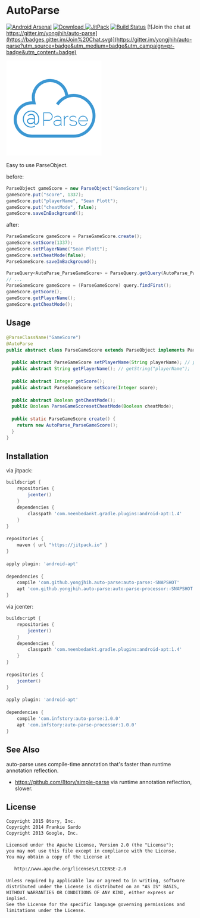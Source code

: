 # AutoParse

[![Android Arsenal](https://img.shields.io/badge/Android%20Arsenal-AutoParse-brightgreen.svg?style=flat)](http://android-arsenal.com/details/1/2156)
[![Download](https://api.bintray.com/packages/yongjhih/maven/auto-parse/images/download.svg) ](https://bintray.com/yongjhih/maven/auto-parse/_latestVersion)
[![JitPack](https://img.shields.io/github/tag/yongjhih/auto-parse.svg?label=JitPack)](https://jitpack.io/#yongjhih/auto-parse)
[![Build Status](https://travis-ci.org/yongjhih/auto-parse.svg)](https://travis-ci.org/yongjhih/auto-parse)
[![Join the chat at https://gitter.im/yongjhih/auto-parse](https://badges.gitter.im/Join%20Chat.svg)](https://gitter.im/yongjhih/auto-parse?utm_source=badge&utm_medium=badge&utm_campaign=pr-badge&utm_content=badge)

[![auto-parse](art/auto-parse.png)](art/auto-parse.png)

Easy to use ParseObject.

before:

```java
ParseObject gameScore = new ParseObject("GameScore");
gameScore.put("score", 1337);
gameScore.put("playerName", "Sean Plott");
gameScore.put("cheatMode", false);
gameScore.saveInBackground();
```

after:

```java
ParseGameScore gameScore = ParseGameScore.create();
gameScore.setScore(1337);
gameScore.setPlayerName("Sean Plott");
gameScore.setCheatMode(false);
ParseGameScore.saveInBackground();
```

```java
ParseQuery<AutoParse_ParseGameScore> = ParseQuery.getQuery(AutoParse_ParseGameScore.class);
// ...
ParseGameScore gameScore = (ParseGameScore) query.findFirst();
gameScore.getScore();
gameScore.getPlayerName();
gameScore.getCheatMode();
```

## Usage


```java
@ParseClassName("GameScore")
@AutoParse
public abstract class ParseGameScore extends ParseObject implements Parcelable {

  public abstract ParseGameScore setPlayerName(String playerName); // put("playerName", name);
  public abstract String getPlayerName(); // getString("playerName");

  public abstract Integer getScore();
  public abstract ParseGameScore setScore(Integer score);

  public abstract Boolean getCheatMode();
  public Boolean ParseGameScoresetCheatMode(Boolean cheatMode);

  public static ParseGameScore create() {
    return new AutoParse_ParseGameScore();
  }
}
```

## Installation

via jitpack:

```gradle
buildscript {
    repositories {
        jcenter()
    }
    dependencies {
        classpath 'com.neenbedankt.gradle.plugins:android-apt:1.4'
    }
}

repositories {
    maven { url "https://jitpack.io" }
}

apply plugin: 'android-apt'

dependencies {
    compile 'com.github.yongjhih.auto-parse:auto-parse:-SNAPSHOT'
    apt 'com.github.yongjhih.auto-parse:auto-parse-processor:-SNAPSHOT'
}
```

via jcenter:

```gradle
buildscript {
    repositories {
        jcenter()
    }
    dependencies {
        classpath 'com.neenbedankt.gradle.plugins:android-apt:1.4'
    }
}

repositories {
    jcenter()
}

apply plugin: 'android-apt'

dependencies {
    compile 'com.infstory:auto-parse:1.0.0'
    apt 'com.infstory:auto-parse-processor:1.0.0'
}
```

## See Also

auto-parse uses compile-time annotation that's faster than runtime annotation reflection.

* https://github.com/8tory/simple-parse via runtime annotation reflection, slower.

## License

```
Copyright 2015 8tory, Inc.
Copyright 2014 Frankie Sardo
Copyright 2013 Google, Inc.

Licensed under the Apache License, Version 2.0 (the "License");
you may not use this file except in compliance with the License.
You may obtain a copy of the License at

   http://www.apache.org/licenses/LICENSE-2.0

Unless required by applicable law or agreed to in writing, software
distributed under the License is distributed on an "AS IS" BASIS,
WITHOUT WARRANTIES OR CONDITIONS OF ANY KIND, either express or implied.
See the License for the specific language governing permissions and
limitations under the License.
```
